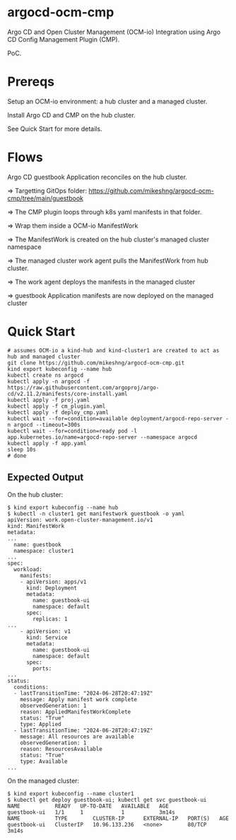 # argocd-ocm-cmp
Argo CD and Open Cluster Management (OCM-io) Integration using Argo CD Config Management Plugin (CMP).

PoC.

# Prereqs
Setup an OCM-io environment: a hub cluster and a managed cluster.

Install Argo CD and CMP on the hub cluster.

See Quick Start for more details.

# Flows

Argo CD guestbook Application reconciles on the hub cluster.

=> Targetting GitOps folder: https://github.com/mikeshng/argocd-ocm-cmp/tree/main/guestbook

=> The CMP plugin loops through k8s yaml manifests in that folder.

=> Wrap them inside a OCM-io ManifestWork

=> The ManifestWork is created on the hub cluster's managed cluster namespace

=> The managed cluster work agent pulls the ManifestWork from hub cluster.

=> The work agent deploys the manifests in the managed cluster

=> guestbook Application manifests are now deployed on the managed cluster

# Quick Start

```
# assumes OCM-io a kind-hub and kind-cluster1 are created to act as hub and managed cluster
git clone https://github.com/mikeshng/argocd-ocm-cmp.git
kind export kubeconfig --name hub
kubectl create ns argocd
kubectl apply -n argocd -f https://raw.githubusercontent.com/argoproj/argo-cd/v2.11.2/manifests/core-install.yaml
kubectl apply -f proj.yaml
kubectl apply -f cm_plugin.yaml
kubectl apply -f deploy_cmp.yaml
kubectl wait --for=condition=available deployment/argocd-repo-server -n argocd --timeout=300s
kubectl wait --for=condition=ready pod -l app.kubernetes.io/name=argocd-repo-server --namespace argocd
kubectl apply -f app.yaml
sleep 10s
# done
```

## Expected Output

On the hub cluster:

```
$ kind export kubeconfig --name hub
$ kubectl -n cluster1 get manifestwork guestbook -o yaml
apiVersion: work.open-cluster-management.io/v1
kind: ManifestWork
metadata:
...
  name: guestbook
  namespace: cluster1
...
spec:
  workload:
    manifests:
    - apiVersion: apps/v1
      kind: Deployment
      metadata:
        name: guestbook-ui
        namespace: default
      spec:
        replicas: 1
...
    - apiVersion: v1
      kind: Service
      metadata:
        name: guestbook-ui
        namespace: default
      spec:
        ports:
...
status:
  conditions:
  - lastTransitionTime: "2024-06-28T20:47:19Z"
    message: Apply manifest work complete
    observedGeneration: 1
    reason: AppliedManifestWorkComplete
    status: "True"
    type: Applied
  - lastTransitionTime: "2024-06-28T20:47:19Z"
    message: All resources are available
    observedGeneration: 1
    reason: ResourcesAvailable
    status: "True"
    type: Available
...
```

On the managed cluster:

```
$ kind export kubeconfig --name cluster1
$ kubectl get deploy guestbook-ui; kubectl get svc guestbook-ui
NAME           READY   UP-TO-DATE   AVAILABLE   AGE
guestbook-ui   1/1     1            1           3m14s
NAME           TYPE        CLUSTER-IP      EXTERNAL-IP   PORT(S)   AGE
guestbook-ui   ClusterIP   10.96.133.236   <none>        80/TCP    3m14s
